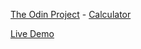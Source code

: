 <a href="https://www.theodinproject.com/">The Odin Project</a> - <a href="https://www.theodinproject.com/lessons/foundations-calculator">Calculator</a>

<a href="https://devvaru.github.io/Calculator/">Live Demo</a>
